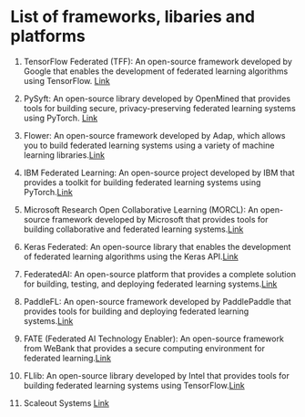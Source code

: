 # List of frameworks, libaries and platforms

1. TensorFlow Federated (TFF): An open-source framework developed by Google that enables the development of federated learning algorithms using TensorFlow. [Link](https://www.tensorflow.org/federated)

2. PySyft: An open-source library developed by OpenMined that provides tools for building secure, privacy-preserving federated learning systems using PyTorch. [Link](https://github.com/OpenMined/PySyft)

3. Flower: An open-source framework developed by Adap, which allows you to build federated learning systems using a variety of machine learning libraries.[Link](https://flower.ai/)

4. IBM Federated Learning: An open-source project developed by IBM that provides a toolkit for building federated learning systems using PyTorch.[Link](https://www.ibm.com/docs/en/watsonx/saas?topic=models-federated-learning)

5. Microsoft Research Open Collaborative Learning (MORCL): An open-source framework developed by Microsoft that provides tools for building collaborative and federated learning systems.[Link]()

6. Keras Federated: An open-source library that enables the development of federated learning algorithms using the Keras API.[Link](https://blog.paperspace.com/federated-learning-with-keras/)

7. FederatedAI: An open-source platform that provides a complete solution for building, testing, and deploying federated learning systems.[Link]()

8. PaddleFL: An open-source framework developed by PaddlePaddle that provides tools for building and deploying federated learning systems.[Link]()

9. FATE (Federated AI Technology Enabler): An open-source framework from WeBank that provides a secure computing environment for federated learning.[Link]()

10. FLlib: An open-source library developed by Intel that provides tools for building federated learning systems using TensorFlow.[Link]()

11. Scaleout Systems [Link](https://www.scaleoutsystems.com/)
